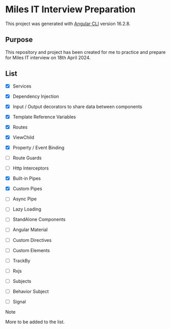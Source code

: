 # Miles IT Interview Preparation

This project was generated with [Angular CLI](https://github.com/angular/angular-cli) version 16.2.8.

## Purpose

This repository and project has been created for me to practice and prepare for Miles IT interview on 18th April 2024.

## List

- [x] Services
- [x] Dependency Injection
- [x] Input / Output decorators to share data between components
- [x] Template Reference Variables
- [x] Routes
- [x] ViewChild
- [x] Property / Event Binding
- [ ] Route Guards
- [ ] Http Interceptors
- [x] Built-in Pipes
- [x] Custom Pipes
- [ ] Async Pipe
- [ ] Lazy Loading
- [ ] StandAlone Components
- [ ] Angular Material
- [ ] Custom Directives
- [ ] Custom Elements
- [ ] TrackBy
- [ ] Rxjs
- [ ] Subjects
- [ ] Behavior Subject
- [ ] Signal


> [!NOTE]
> More to be added to the list.
